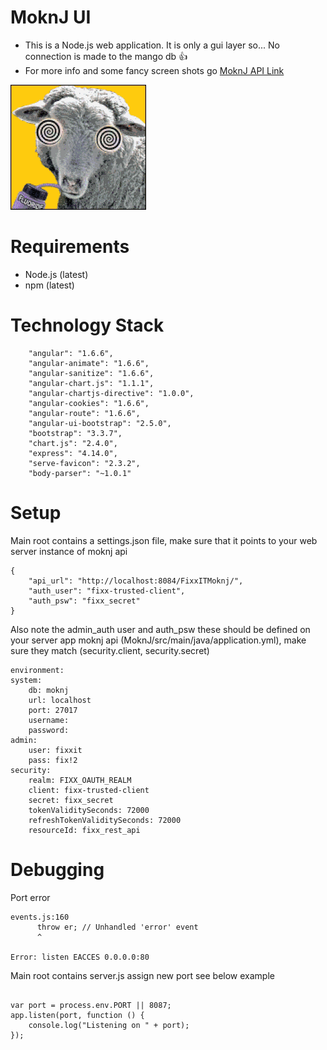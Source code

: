 # MoknJ UI #
* This is a Node.js web application. It is only a gui layer so... No connection is made to the mango db :+1: 
* For more info and some fancy screen shots go [MoknJ API Link](https://github.com/fixxit/MoknJ)

![2032.gif](https://github.com/fixxit/MoknJ/blob/master/images/1615879524-2032.gif?raw=true)

# Requirements #
* Node.js (latest)
* npm (latest)

# Technology Stack #
```
    "angular": "1.6.6",
    "angular-animate": "1.6.6",
    "angular-sanitize": "1.6.6",
    "angular-chart.js": "1.1.1",
    "angular-chartjs-directive": "1.0.0",
    "angular-cookies": "1.6.6",
    "angular-route": "1.6.6",
    "angular-ui-bootstrap": "2.5.0",
    "bootstrap": "3.3.7",
    "chart.js": "2.4.0",
    "express": "4.14.0",
    "serve-favicon": "2.3.2",
    "body-parser": "~1.0.1"
 ```   

# Setup # 
Main root contains a settings.json file, make sure that it points to your web server instance of moknj api
```
{
    "api_url": "http://localhost:8084/FixxITMoknj/",
    "auth_user": "fixx-trusted-client",
    "auth_psw": "fixx_secret"
}
```
Also note the admin_auth user and auth_psw these should be defined on your server app moknj api (MoknJ/src/main/java/application.yml), make sure they match (security.client, security.secret)

```
environment: 
system:
    db: moknj
    url: localhost
    port: 27017
    username: 
    password: 
admin:
    user: fixxit
    pass: fix!2
security:
    realm: FIXX_OAUTH_REALM
    client: fixx-trusted-client
    secret: fixx_secret
    tokenValiditySeconds: 72000
    refreshTokenValiditySeconds: 72000
    resourceId: fixx_rest_api
```

# Debugging #
Port error 
```
events.js:160
      throw er; // Unhandled 'error' event
      ^

Error: listen EACCES 0.0.0.0:80
```
Main root contains server.js assign new port see below example
```

var port = process.env.PORT || 8087;
app.listen(port, function () {
    console.log("Listening on " + port);
});
```
